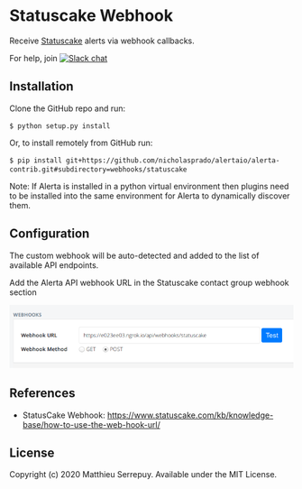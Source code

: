 Statuscake Webhook
==============

Receive [Statuscake](https://www.statuscake.com) alerts via webhook callbacks.

For help, join [![Slack chat](https://img.shields.io/badge/chat-on%20slack-blue?logo=slack)](https://slack.alerta.dev)

Installation
------------

Clone the GitHub repo and run:

    $ python setup.py install

Or, to install remotely from GitHub run:

    $ pip install git+https://github.com/nicholasprado/alertaio/alerta-contrib.git#subdirectory=webhooks/statuscake

Note: If Alerta is installed in a python virtual environment then plugins
need to be installed into the same environment for Alerta to dynamically
discover them.

Configuration
-------------

The custom webhook will be auto-detected and added to the list of available API endpoints.

Add the Alerta API webhook URL in the Statuscake contact group webhook section

![StatusCake Contact Group](./images/statuscake-webhook.png)


References
----------

  * StatusCake Webhook: https://www.statuscake.com/kb/knowledge-base/how-to-use-the-web-hook-url/

License
-------

Copyright (c) 2020 Matthieu Serrepuy. Available under the MIT License.
